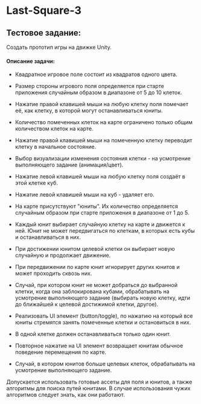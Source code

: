 # Last-Square-3

## Тестовое задание:
Создать прототип игры на движке Unity.

#### Описание задачи:

 - Квадратное игровое поле состоит из квадратов одного цвета.
 - Размер стороны игрового поля определяется при старте приложения случайным образом в диапазоне от 5 до 10 клеток.

 - Нажатие правой клавишей мыши на любую клетку поля помечает её, как клетку, в которой могут останавливаться юниты.
 - Количество помеченных клеток на карте ограничено только общим количеством клеток на карте.
 - Нажатие правой клавишей мыши на помеченную клетку переводит клетку в начальное состояние.
 - Выбор визуализации изменения состояния клетки - на усмотрение выполняющего задание (анимация/цвет).

 - Нажатие левой клавишей мыши на любую клетку поля создаёт в этой клетке куб.
 - Нажатие левой клавишей мыши на куб - удаляет его.

 - На карте присутствуют "юниты". Их количество определяется случайным образом при старте приложения в диапазоне от 1 до 5.
 - Каждый юнит выбирает случайную клетку на карте и движется к ней. Юнит не может передвигаться по клеткам, в которых есть кубы и останавливаться в них.
 - При достижении юнитом целевой клетки он выбирает новую случайную и продолжает движение.
 - При передвижении по карте юнит игнорирует других юнитов и может проходить сквозь них.
 - Случай, при котором юнит не может добраться до выбранной клетки, когда она заблокирована кубами, обрабатывать на усмотрение выполняющего задание (выбирать новую клетку, идти до ближайшей к целевой достижимой клетки, другое).

 - Реализовать UI элемент (button/toggle), по нажатию на который все юниты стремятся занять помеченные клетки и остановиться в них.
 - В одной клетке должен останавливаться только один юнит.
 - Повторное нажатие на UI элемент возвращает юнитам обычное поведение перемещения по карте.
 - Случай, в котором юнитов больше целевых клеток, обрабатывать на усмотрение выполняющего задание.

Допускается использовать готовые ассеты для поля и юнитов, а также алгоритмы для поиска путей юнитами.
В случае использования чужих алгоритмов следует знать, как они работают.
